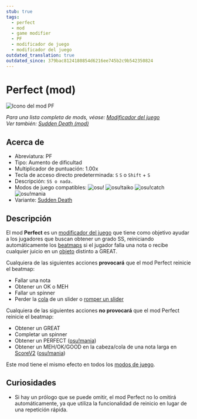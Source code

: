 ```yaml
---
stub: true
tags:
  - perfect
  - mod
  - game modifier
  - PF
  - modificador de juego
  - modificador del juego
outdated_translation: true
outdated_since: 379bac8124180854d6216ee745b2c9b542350824
---
```


# Perfect (mod)

![Icono del mod PF](/wiki/shared/mods/PF.png "Icono del mod Perfect (PF)")

*Para una lista completa de mods, véase: [Modificador del juego](/wiki/Gameplay/Game_modifier)*\
*Ver también: [Sudden Death (mod)](/wiki/Gameplay/Game_modifier/Sudden_Death)*

## Acerca de

- Abreviatura: PF
- Tipo: Aumento de dificultad
- Multiplicador de puntuación: 1.00x
- Tecla de acceso directo predeterminada: `S` `S` o `Shift` + `S`
- Descripción: `SS o nada.`
- Modos de juego compatibles: ![][osu!] ![][osu!taiko] ![][osu!catch] ![][osu!mania]
- Variante: [Sudden Death](/wiki/Gameplay/Game_modifier/Sudden_Death)

## Descripción

El mod **Perfect** es un [modificador del juego](/wiki/Gameplay/Game_modifier) que tiene como objetivo ayudar a los jugadores que buscan obtener un grado SS, reiniciando automáticamente los [beatmaps](/wiki/Beatmap) si el jugador falla una nota o recibe cualquier juicio en un [objeto](/wiki/Gameplay/Hit_object) distinto a GREAT.

Cualquiera de las siguientes acciones **provocará** que el mod Perfect reinicie el beatmap:

- Fallar una nota
- Obtener un OK o MEH
- Fallar un spinner
- Perder la [cola](/wiki/Gameplay/Hit_object/Slider/Slidertail) de un slider o [romper un slider](/wiki/Gameplay/Judgement/Slider_break)

Cualquiera de las siguientes acciones **no provocará** que el mod Perfect reinicie el beatmap:

- Obtener un GREAT
- Completar un spinner
- Obtener un PERFECT ([osu!mania](/wiki/Game_mode/osu!mania))
- Obtener un MEH/OK/GOOD en la cabeza/cola de una nota larga en [ScoreV2](/wiki/Gameplay/Game_modifier/ScoreV2) ([osu!mania](/wiki/Game_mode/osu!mania))

Este mod tiene el mismo efecto en todos los [modos de juego](/wiki/Game_mode).

## Curiosidades

- Si hay un prólogo que se puede omitir, el mod Perfect no lo omitirá automáticamente, ya que utiliza la funcionalidad de reinicio en lugar de una repetición rápida.

[osu!]: /wiki/shared/mode/osu.png "osu!"
[osu!taiko]: /wiki/shared/mode/taiko.png "osu!taiko"
[osu!catch]: /wiki/shared/mode/catch.png "osu!catch"
[osu!mania]: /wiki/shared/mode/mania.png "osu!mania"
